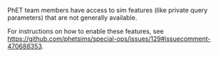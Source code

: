 PhET team members have access to sim features (like private query parameters) that are not generally available. 

For instructions on how to enable these features, see https://github.com/phetsims/special-ops/issues/129#issuecomment-470688353.
